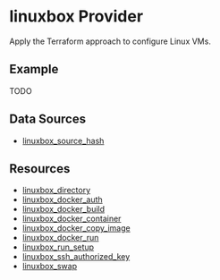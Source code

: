 # linuxbox Provider

Apply the Terraform approach to configure Linux VMs.

## Example

TODO

## Data Sources

* [linuxbox_source_hash](data-sources/source_hash.md)

## Resources

* [linuxbox_directory](resources/directory.md)
* [linuxbox_docker_auth](resources/docker_auth.md)
* [linuxbox_docker_build](resources/docker_build.md)
* [linuxbox_docker_container](resources/docker_container.md)
* [linuxbox_docker_copy_image](resources/docker_copy_image.md)
* [linuxbox_docker_run](resources/docker_run.md)
* [linuxbox_run_setup](resources/run_setup.md)
* [linuxbox_ssh_authorized_key](resources/ssh_authorized_key.md)
* [linuxbox_swap](resources/swap.md)
